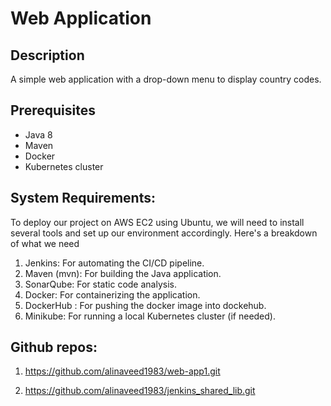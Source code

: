 # Web Application

## Description
A simple web application with a drop-down menu to display country codes.

## Prerequisites
- Java 8
- Maven
- Docker
- Kubernetes cluster

## System Requirements:
To deploy our project on AWS EC2 using Ubuntu, we will need to install several tools and set up our environment accordingly. Here's a breakdown of what we need

1.	Jenkins: For automating the CI/CD pipeline.
2.	Maven (mvn): For building the Java application.
3.	SonarQube: For static code analysis.
4.	Docker: For containerizing the application.
5.	DockerHub : For pushing the docker image into dockehub.
6.	Minikube: For running a local Kubernetes cluster (if needed).


## Github repos:
1.	https://github.com/alinaveed1983/web-app1.git

2.	https://github.com/alinaveed1983/jenkins_shared_lib.git


